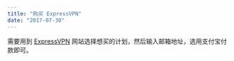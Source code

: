 ```yaml
---
title: "购买 ExpressVPN"
date: "2017-07-30"
---
```


需要用到 [ExpressVPN](https://www.expressvpn.com/) 网站选择想买的计划，然后输入邮箱地址，选用支付宝付款即可。
